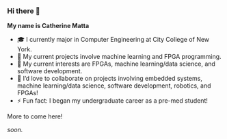 ### Hi there 👋

**My name is Catherine Matta**

- 🎓 I currently major in Computer Engineering at City College of New York.
- 🔭 My current projects involve machine learning and FPGA programming.
- 🌱 My current interests are FPGAs, machine learning/data science, and software development.
- 👯 I’d love to collaborate on projects involving embedded systems, machine learning/data science, software development, robotics, and FPGAs!
- ⚡ Fun fact: I began my undergraduate career as a pre-med student!


More to come here!

_soon._
